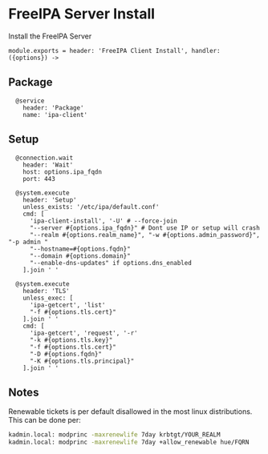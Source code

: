 
# FreeIPA Server Install

Install the FreeIPA Server

    module.exports = header: 'FreeIPA Client Install', handler: ({options}) ->

## Package

      @service
        header: 'Package'
        name: 'ipa-client'

## Setup

      @connection.wait
        header: 'Wait'
        host: options.ipa_fqdn
        port: 443
        
      @system.execute
        header: 'Setup'
        unless_exists: '/etc/ipa/default.conf'
        cmd: [
          'ipa-client-install', '-U' # --force-join
          "--server #{options.ipa_fqdn}" # Dont use IP or setup will crash
          "--realm #{options.realm_name}", "-w #{options.admin_password}", "-p admin "
          "--hostname=#{options.fqdn}"
          "--domain #{options.domain}"
          "--enable-dns-updates" if options.dns_enabled
        ].join ' '
      
      @system.execute
        header: 'TLS'
        unless_exec: [
          'ipa-getcert', 'list'
          "-f #{options.tls.cert}"
        ].join ' '
        cmd: [
          'ipa-getcert', 'request', '-r'
          "-k #{options.tls.key}"
          "-f #{options.tls.cert}"
          "-D #{options.fqdn}"
          "-K #{options.tls.principal}"
        ].join ' '

## Notes

Renewable tickets is per default disallowed in the most linux distributions. This can be done per:

```bash
kadmin.local: modprinc -maxrenewlife 7day krbtgt/YOUR_REALM
kadmin.local: modprinc -maxrenewlife 7day +allow_renewable hue/FQRN
```
